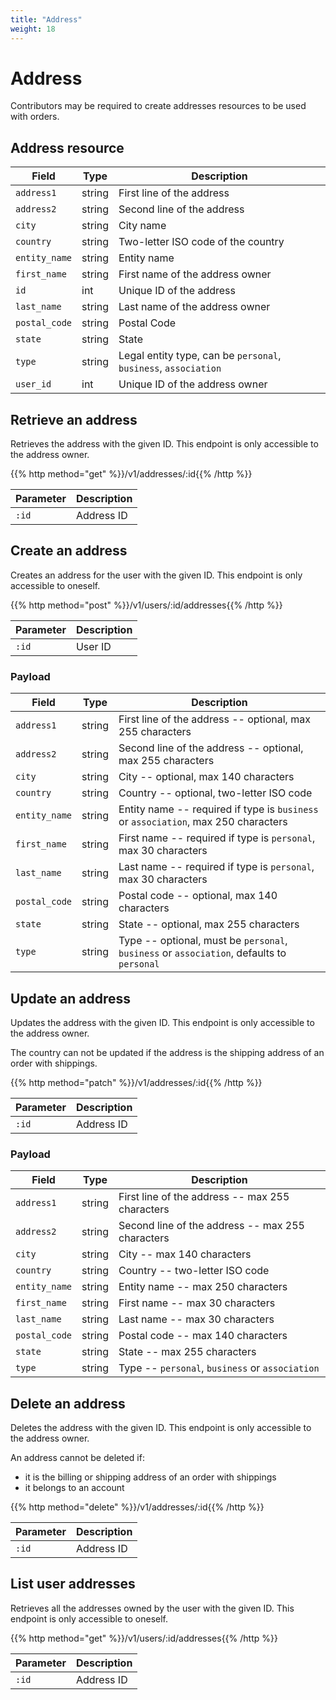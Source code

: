 ```yaml
---
title: "Address"
weight: 18
---
```


# Address

Contributors may be required to create addresses resources to be used with orders.

## Address resource

| Field         | Type   | Description                                                     |
| ------------- | ------ | --------------------------------------------------------------- |
| `address1`    | string | First line of the address                                       |
| `address2`    | string | Second line of the address                                      |
| `city`        | string | City name                                                       |
| `country`     | string | Two-letter ISO code of the country                              |
| `entity_name` | string | Entity name                                                     |
| `first_name`  | string | First name of the address owner                                 |
| `id`          | int    | Unique ID of the address                                        |
| `last_name`   | string | Last name of the address owner                                  |
| `postal_code` | string | Postal Code                                                     |
| `state`       | string | State                                                           |
| `type`        | string | Legal entity type, can be `personal`, `business`, `association` |
| `user_id`     | int    | Unique ID of the address owner                                  |

## Retrieve an address

Retrieves the address with the given ID. This endpoint is only accessible to the address owner.

{{% http method="get" %}}/v1/addresses/:id{{% /http %}}

| Parameter | Description |
| --------- | ----------- |
| `:id`     | Address ID  |

## Create an address

Creates an address for the user with the given ID. This endpoint is only accessible to oneself.

{{% http method="post" %}}/v1/users/:id/addresses{{% /http %}}

| Parameter | Description |
| --------- | ----------- |
| `:id`     | User ID     |

### Payload

| Field         | Type   | Description                                                                               |
| ------------- | ------ | ----------------------------------------------------------------------------------------- |
| `address1`    | string | First line of the address -- optional, max 255 characters                                 |
| `address2`    | string | Second line of the address -- optional, max 255 characters                                |
| `city`        | string | City -- optional, max 140 characters                                                      |
| `country`     | string | Country -- optional, two-letter ISO code                                                  |
| `entity_name` | string | Entity name -- required if type is `business` or `association`, max 250 characters        |
| `first_name`  | string | First name -- required if type is `personal`, max 30 characters                           |
| `last_name`   | string | Last name -- required if type is `personal`, max 30 characters                            |
| `postal_code` | string | Postal code -- optional,  max 140 characters                                              |
| `state`       | string | State -- optional,  max 255 characters                                                    |
| `type`        | string | Type -- optional, must be `personal`, `business` or `association`, defaults to `personal` |

## Update an address

Updates the address with the given ID. This endpoint is only accessible to the address owner.

The country can not be updated if the address is the shipping address of an order with shippings.

{{% http method="patch" %}}/v1/addresses/:id{{% /http %}}

| Parameter | Description |
| --------- | ----------- |
| `:id`     | Address ID  |

### Payload

| Field         | Type   | Description                                      |
| ------------- | ------ | ------------------------------------------------ |
| `address1`    | string | First line of the address -- max 255 characters  |
| `address2`    | string | Second line of the address -- max 255 characters |
| `city`        | string | City -- max 140 characters                       |
| `country`     | string | Country -- two-letter ISO code                   |
| `entity_name` | string | Entity name -- max 250 characters                |
| `first_name`  | string | First name -- max 30 characters                  |
| `last_name`   | string | Last name -- max 30 characters                   |
| `postal_code` | string | Postal code -- max 140 characters                |
| `state`       | string | State -- max 255 characters                      |
| `type`        | string | Type -- `personal`, `business` or `association`  |

## Delete an address

Deletes the address with the given ID. This endpoint is only accessible to the address owner.

An address cannot be deleted if:

* it is the billing or shipping address of an order with shippings
* it belongs to an account

{{% http method="delete" %}}/v1/addresses/:id{{% /http %}}

| Parameter | Description |
| --------- | ----------- |
| `:id`     | Address ID  |

## List user addresses

Retrieves all the addresses owned by the user with the given ID. This endpoint is only accessible to oneself.

{{% http method="get" %}}/v1/users/:id/addresses{{% /http %}}

| Parameter | Description |
| --------- | ----------- |
| `:id`     | Address ID  |
